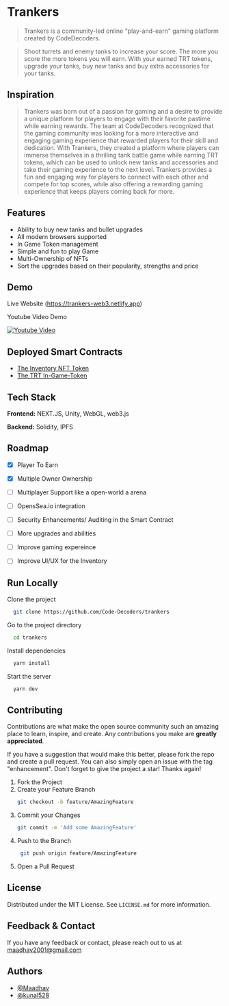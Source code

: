 # Trankers

> Trankers is a community-led online "play-and-earn" gaming platform created by CodeDecoders.

> Shoot turrets and enemy tanks to increase your score. The more you score the more tokens you will earn.
> With your earned TRT tokens, upgrade your tanks, buy new tanks and buy extra accessories for your tanks.

## Inspiration

> Trankers was born out of a passion for gaming and a desire to provide a unique platform for players to engage with their favorite pastime while earning rewards. The team at CodeDecoders recognized that the gaming community was looking for a more interactive and engaging gaming experience that rewarded players for their skill and dedication. With Trankers, they created a platform where players can immerse themselves in a thrilling tank battle game while earning TRT tokens, which can be used to unlock new tanks and accessories and take their gaming experience to the next level. Trankers provides a fun and engaging way for players to connect with each other and compete for top scores, while also offering a rewarding gaming experience that keeps players coming back for more.
 
## Features

- Ability to buy new tanks and bullet upgrades
- All modern browsers supported
- In Game Token management
- Simple and fun to play Game
- Multi-Ownership of NFTs
- Sort the upgrades based on their popularity, strengths and price

## Demo

Live Website (https://trankers-web3.netlify.app)

Youtube Video Demo

[![Youtube Video](https://img.youtube.com/vi/0HqszfAnO7o/sddefault.jpg)](https://youtu.be/0HqszfAnO7o)

## Deployed Smart Contracts

- [The Inventory NFT Token](https://mumbai.polygonscan.com/address/0x9393C1A97B25851D9B5a14447cc7D9cA448a211D)
- [The TRT In-Game-Token](https://mumbai.polygonscan.com/address/0xB0b64EE64cA57aD1af311Bf5928650FE5a43b981)


## Tech Stack

**Frontend:** NEXT.JS, Unity, WebGL, web3.js

**Backend:** Solidity, IPFS
## Roadmap

- [x]  Player To Earn
- [x]  Multiple Owner Ownership
- [ ]  Multiplayer Support like a open-world a arena
- [ ]  OpensSea.io integration
- [ ]  Security Enhancements/ Auditing in the Smart Contract
- [ ]  More upgrades and abilities
- [ ]  Improve gaming expereince
- [ ]  Improve UI/UX for the Inventory


## Run Locally

Clone the project

```bash
  git clone https://github.com/Code-Decoders/trankers
```

Go to the project directory

```bash
  cd trankers
```

Install dependencies

```bash
  yarn install
```

Start the server

```bash
  yarn dev
```


## Contributing

Contributions are what make the open source community such an amazing place to learn, inspire, and create. Any contributions you make are **greatly appreciated**.

If you have a suggestion that would make this better, please fork the repo and create a pull request. You can also simply open an issue with the tag "enhancement".
Don't forget to give the project a star! Thanks again!

1. Fork the Project
2. Create your Feature Branch
   ```sh
   git checkout -b feature/AmazingFeature
   ```
3. Commit your Changes 
    ```sh
    git commit -m 'Add some AmazingFeature'
    ```
4. Push to the Branch 
   ```sh
    git push origin feature/AmazingFeature
    ```
6. Open a Pull Request

## License

Distributed under the MIT License. See `LICENSE.md` for more information.
    
## Feedback & Contact

If you have any feedback or contact, please reach out to us at maadhav2001@gmail.com


## Authors

- [@Maadhav](https://www.github.com/Maadhav)
- [@kunal528](https://www.github.com/kunal528)

